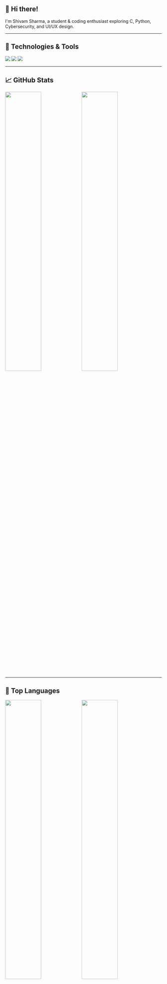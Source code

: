 ## 👋 Hi there!
I'm Shivam Sharma, a student & coding enthusiast exploring C, Python, Cybersecurity, and UI/UX design.

---

## 🔧 Technologies & Tools
<p>
  <img src="https://img.shields.io/badge/C-Programming-blue" />
  <img src="https://img.shields.io/badge/Python-yellow" />
  <img src="https://img.shields.io/badge/Git-black" />
</p>

---

## 📈 GitHub Stats
<p float="left">
  <img src="https://github-readme-stats.vercel.app/api?username=FallaApe&show_icons=true&theme=radical" width="48%" />
  <img src="https://github-readme-streak-stats.herokuapp.com/?user=ShivamSharma123" width="48%" />
</p>

---

## 📝 Top Languages
<p float="left">
  <img src="https://github-readme-stats.vercel.app/api/top-langs/?username=FallaApe&layout=compact&theme=radical" width="48%" />
  <img src="https://visitor-badge.laobi.icu/badge?page_id=FallaApe" width="48%" />
</p>

---

## About Me
-  Coffee lover & night coder  
-  Love art, 3D modeling & animation  
- 🐱 Cat person  
-  Doing 100 Days of Code challenge

---

## 🎵 Currently Listening

<p align="center">
  <img src="https://spotify-github-profile.vercel.app/api/view?uid=31ju6epscx7dqkzcisa6bqtnqh4q&cover_image=true&theme=default&show_offline=true&background_color=121212&interchange=false" width="350"/>
</p>

---

<!-- GIF at the bottom -->
<p align="center">
  <img src="https://media3.giphy.com/media/v1.Y2lkPTc5MGI3NjExb3BtdGJ5NGZseDI2aG1mZGxuY3MxcXBycXhjNHh3b2E3dWU4NDNiZSZlcD12MV9pbnRlcm5hbF9naWZfYnlfaWQmY3Q9Zw/AQRapWCgC7dThyVEYb/giphy.gif" width="350"/>
</p>

<p align="center">
  <em>Praise the Sun</em>
</p>
